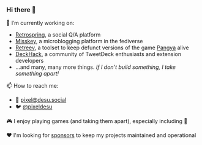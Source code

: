### Hi there 👋

🔭 I’m currently working on:
* [Retrospring](https://github.com/retrospring/retrospring), a social Q/A platform
* [Misskey](https://github.com/misskey-dev/misskey), a microblogging platform in the fediverse
* [Retreev](https://github.com/retreev), a toolset to keep defunct versions of the game [Pangya](https://en.wikipedia.org/wiki/PangYa) alive
* [DeckHack](https://github.com/deckhack), a community of TweetDeck enthusiasts and extension developers
* ...and many, many more things. _If I don't build something, I take something apart!_

📫 How to reach me:
* 🐘 [pixel@desu.social](https://desu.social/@pixel)
* 🐦 [@pixeldesu](https://twitter.com/pixeldesu)

🎮 I enjoy playing games (and taking them apart), especially including 🎵

❤️ I'm looking for [sponsors](https://github.com/sponsors/pixeldesu) to keep my projects maintained and operational
